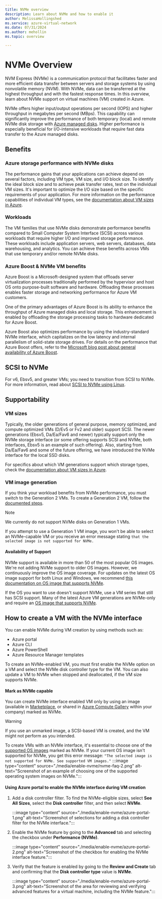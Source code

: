 ```yaml
---
title: NVMe overview
description: Learn about NVMe and how to enable it 
author: MelissaHollingshed
ms.service: azure-virtual-network
ms.date: 07/31/2024
ms.author: mehollin
ms.topic: overview

---
```

# NVMe Overview

NVM Express (NVMe) is a communication protocol that facilitates faster and more efficient data transfer between servers and storage systems by using nonvolatile memory (NVM). With NVMe, data can be transferred at the highest throughput and with the fastest response times. In this overview, learn about NVMe support on virtual machines (VM) created in Azure.

NVMe offers higher input/output operations per second (IOPS) and higher throughput in megabytes per second (MBps). This capability can significantly improve the performance of both temporary (local) and remote NVMe disk storage with [Azure managed disks](/azure/virtual-machines/managed-disks-overview). Higher performance is especially beneficial for I/O-intensive workloads that require fast data transfer to the Azure managed disks.

## Benefits

### Azure storage performance with NVMe disks

The performance gains that your applications can achieve depend on several factors, including VM type, VM size, and I/O block size. To identify the ideal block size and to achieve peak transfer rates, test on the individual VM sizes. It's important to optimize the I/O size based on the specific requirements of your application. For more information on the performance capabilities of individual VM types, see the [documentation about VM sizes in Azure](/azure/virtual-machines/sizes).

### Workloads

The VM families that use NVMe disks demonstrate performance benefits compared to Small Computer System Interface (SCSI) across various workloads that require higher I/O and improved storage performance. These workloads include application servers, web servers, databases, data warehousing, and analytics. You can achieve these benefits across VMs that use temporary and/or remote NVMe disks.

### Azure Boost & NVMe VM benefits

Azure Boost is a Microsoft-designed system that offloads server virtualization processes traditionally performed by the hypervisor and host OS onto purpose-built software and hardware. Offloading these processes enables faster storage and networking performance for Azure VM customers.

One of the primary advantages of Azure Boost is its ability to enhance the throughput of Azure managed disks and local storage. This enhancement is enabled by offloading the storage processing tasks to hardware dedicated for Azure Boost.

Azure Boost also optimizes performance by using the industry-standard NVMe interface, which capitalizes on the low latency and internal parallelism of solid-state storage drives. For details on the performance that Azure Boost offers, refer to the [Microsoft blog post about general availability of Azure Boost](https://techcommunity.microsoft.com/t5/azure-infrastructure-blog/announcing-the-general-availability-of-azure-boost/ba-p/3981384).


## SCSI to NVMe

For v6, Ebsv5, and greater VMs; you need to transition from SCSI to NVMe. For more information, read about [SCSI to NVMe using Linux](../../articles/virtual-machines/nvme-linux.md).


## Supportability

### VM sizes

Typically, the older generations of general purpose, memory optimized, and compute optimized VMs (D/Ev5 or Fv2 and older) support SCSI. The newer generations (Ebsv5, Da/Ea/Fav6 and newer) typically support only the NVMe storage interface (or some offering supports SCSI and NVMe, both interfaces, Ebsv5 is an example of such offering).  Also, starting from Da/Ea/Fav6 and some of the future offering, we have introduced the NVMe interface for the local SSD disks.

For specifics about which VM generations support which storage types, check the [documentation about VM sizes in Azure](/azure/virtual-machines/sizes).

### VM image generation

If you think your workload benefits from NVMe performance, you must switch to the Generation 2 VMs. To create a Generation 2 VM, follow the [documented steps](/azure/virtual-machines/generation-2#creating-a-generation-2-vm).

> [!NOTE]
> We currently do not support NVMe disks on Generation 1 VMs.

If you attempt to use a Generation 1 VM image, you won't be able to select an NVMe-capable VM or you receive an error message stating `that the selected image is not supported for NVMe.`

#### Availability of Support

NVMe support is available in more than 50 of the most popular OS images. We're not adding NVMe support to older OS images. However, we continuously improve the OS image coverage. For updates on the latest OS image support for both Linux and Windows, we recommend [this documentation on OS image that supports NVMe](/azure/virtual-machines/enable-nvme-interface).

If the OS you want to use doesn't support NVMe, use a VM series that still has SCSI support. Many of the latest Azure VM generations are NVMe-only and require an [OS image that supports NVMe](/azure/virtual-machines/enable-nvme-interface).

## How to create a VM with the NVMe interface

You can enable NVMe during VM creation by using methods such as:

- Azure portal 
- Azure CLI
- Azure PowerShell
- Azure Resource Manager templates

To create an NVMe-enabled VM, you must first enable the NVMe option on a VM and select the NVMe disk controller type for the VM. You can also update a VM to NVMe when stopped and deallocated, if the VM size supports NVMe.

#### Mark as NVMe capable  

You can create NVMe interface enabled VM only by using an image (available in [Marketplace](https://ms.portal.azure.com/#view/Microsoft_Azure_Marketplace/MarketplaceOffersBlade/selectedMenuItemId/home), or shared in [Azure Compute Gallery](/azure/virtual-machines/shared-image-galleries?tabs=azure-cli) within your company) marked as NVMe.

> [!WARNING]
> If you use an unmarked image, a SCSI-based VM is created, and the VM might not perform as you intended.

To create VMs with an NVMe interface, it's essential to choose one of the [supported OS images](/azure/virtual-machines/enable-nvme-interface) marked as NVMe. If your current OS image isn't supported for NVMe, you get this error message: ` "The selected image is not supported for NVMe. See supported VM images." `
    :::image type="content" source="./media/enable-nvme/nvme-faq-2.png" alt-text="Screenshot of an example of choosing one of the supported operating system images on NVMe.":::

#### Using Azure portal to enable the NVMe interface during VM creation

1. Add a disk controller filter. To find the NVMe-eligible sizes, select **See All Sizes**, select the **Disk controller** filter, and then select **NVMe**.

    :::image type="content" source="./media/enable-nvme/azure-portal-1.png" alt-text="Screenshot of selections for adding a disk controller filter for the NVMe interface.":::

1. Enable the NVMe feature by going to the **Advanced** tab and selecting the checkbox under **Performance (NVMe)**.

    :::image type="content" source="./media/enable-nvme/azure-portal-2.png" alt-text="Screenshot of the checkbox for enabling the NVMe interface feature.":::

1. Verify that the feature is enabled by going to the **Review and Create** tab and confirming that the **Disk controller type** value is **NVMe**.

    :::image type="content" source="./media/enable-nvme/azure-portal-3.png" alt-text="Screenshot of the area for reviewing and verifying advanced features for a virtual machine, including the NVMe feature.":::
